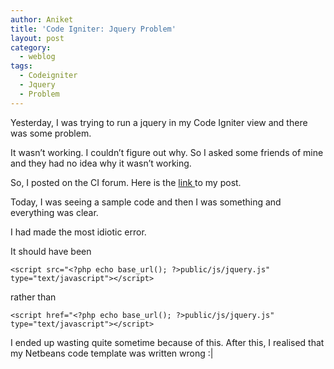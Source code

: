 ```yaml
---
author: Aniket
title: 'Code Igniter: Jquery Problem'
layout: post
category:
  - weblog
tags:
  - Codeigniter
  - Jquery
  - Problem
---
```

Yesterday, I was trying to run a jquery in my Code Igniter view and there was some problem.

It wasn’t working. I couldn’t figure out why. So I asked some friends of mine and they had no idea why it wasn’t working.

So, I posted on the CI forum. Here is the [link ][1]to my post.

Today, I was seeing a sample code and then I was something and everything was clear.

I had made the most idiotic error.

It should have been

    <script src="<?php echo base_url(); ?>public/js/jquery.js" type="text/javascript"></script>
    

rather than

    <script href="<?php echo base_url(); ?>public/js/jquery.js" type="text/javascript"></script>
    

I ended up wasting quite sometime because of this. After this, I realised that my Netbeans code template was written wrong :|

 [1]: http://codeigniter.com/forums/viewthread/194701/ "My Post"